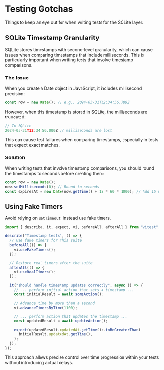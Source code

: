 # Testing Gotchas

Things to keep an eye out for when writing tests for the SQLite layer.

## SQLite Timestamp Granularity

SQLite stores timestamps with second-level granularity, which can cause issues when comparing timestamps that include milliseconds. This is particularly important when writing tests that involve timestamp comparisons.

### The Issue

When you create a Date object in JavaScript, it includes millisecond precision:

```typescript
const now = new Date(); // e.g., 2024-03-31T12:34:56.789Z
```

However, when this timestamp is stored in SQLite, the milliseconds are truncated:

```typescript
// In SQLite
2024-03-31T12:34:56.000Z // milliseconds are lost
```

This can cause test failures when comparing timestamps, especially in tests that expect exact matches.

### Solution

When writing tests that involve timestamp comparisons, you should round the timestamps to seconds before creating them:

```typescript
const now = new Date();
now.setMilliseconds(0); // Round to seconds
const expiresAt = new Date(now.getTime() + 15 * 60 * 1000); // Add 15 minutes
```

## Using Fake Timers

Avoid relying on `setTimeout`, instead use fake timers.

```typescript
import { describe, it, expect, vi, beforeAll, afterAll } from "vitest";

describe("Timestamp tests", () => {
  // Use fake timers for this suite
  beforeAll(() => {
    vi.useFakeTimers();
  });

  // Restore real timers after the suite
  afterAll(() => {
    vi.useRealTimers();
  });

  it("should handle timestamp updates correctly", async () => {
    // ... perform initial action that sets a timestamp ...
    const initialResult = await someAction();

    // Advance time by more than a second
    vi.advanceTimersByTime(1100);

    // ... perform action that updates the timestamp ...
    const updatedResult = await updateAction();

    expect(updatedResult.updatedAt.getTime()).toBeGreaterThan(
      initialResult.updatedAt.getTime(),
    );
  });
});
```

This approach allows precise control over time progression within your tests without introducing actual delays.
